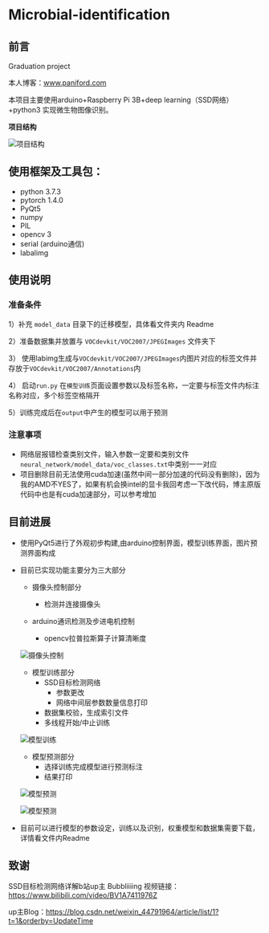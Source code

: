 # Microbial-identification
 ## 前言

 Graduation project

本人博客：www.paniford.com

本项目主要使用arduino+Raspberry Pi 3B+deep learning（SSD网络）+python3 实现微生物图像识别。

**项目结构**

![项目结构](doc/tree.png)

## 使用框架及工具包：

- python 3.7.3
- pytorch 1.4.0
- PyQt5
- numpy
- PIL
- opencv 3
- serial (arduino通信)
- labalimg

 

## 使用说明

### 准备条件

1）补充 `model_data` 目录下的迁移模型，具体看文件夹内 Readme

2）准备数据集并放置与 `VOCdevkit/VOC2007/JPEGImages` 文件夹下

3） 使用labimg生成与`VOCdevkit/VOC2007/JPEGImages`内图片对应的标签文件并存放于`VOCdevkit/VOC2007/Annotations`内

4） 启动`run.py` 在`模型训练`页面设置参数以及标签名称，一定要与标签文件内标注名称对应，多个标签空格隔开

5）训练完成后在`output`中产生的模型可以用于预测



### 注意事项

- 网络层报错检查类别文件，输入参数一定要和类别文件`neural_network/model_data/voc_classes.txt`中类别一一对应
- 项目删除目前无法使用cuda加速(虽然中间一部分加速的代码没有删除)，因为我的AMD不YES了，如果有机会换intel的显卡我回考虑一下改代码，博主原版代码中也是有cuda加速部分，可以参考增加


## 目前进展

- 使用PyQt5进行了外观初步构建,由arduino控制界面，模型训练界面，图片预测界面构成

- 目前已实现功能主要分为三大部分

  - 摄像头控制部分

    - 检测并连接摄像头
  - arduino通讯检测及步进电机控制
    - opencv拉普拉斯算子计算清晰度

  ![摄像头控制](doc/1.png)

  - 模型训练部分
    - SSD目标检测网络
      - 参数更改
      - 网络中间层参数数量信息打印
    - 数据集校验，生成索引文件
    - 多线程开始/中止训练

  ![模型训练](doc/2.png)

  - 模型预测部分
    - 选择训练完成模型进行预测标注
    - 结果打印

  ![模型预测](doc/3.png)

  ![模型预测](doc/4.png)

- 目前可以进行模型的参数设定，训练以及识别，权重模型和数据集需要下载，详情看文件内Readme



## 致谢

SSD目标检测网络详解b站up主 Bubbliiiing 视频链接：https://www.bilibili.com/video/BV1A7411976Z

up主Blog：https://blog.csdn.net/weixin_44791964/article/list/1?t=1&orderby=UpdateTime